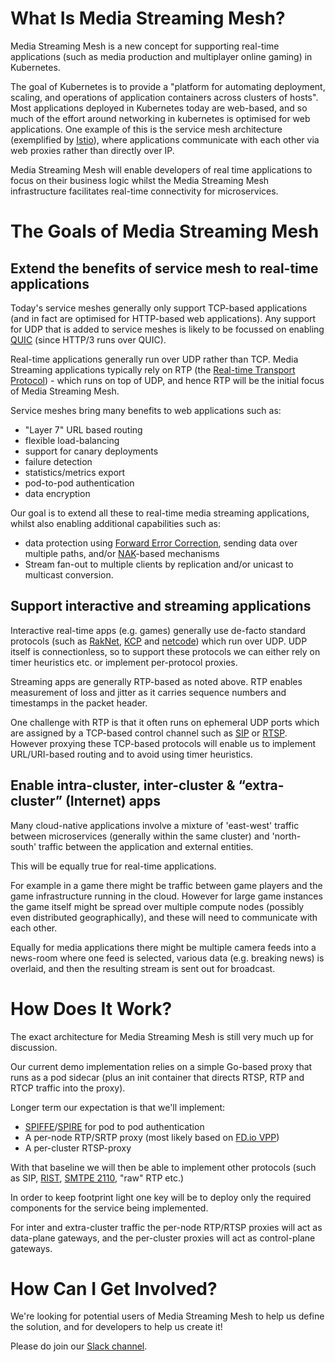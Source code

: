 
# What Is Media Streaming Mesh?
Media Streaming Mesh is a new concept for supporting real-time applications (such as media production and multiplayer online gaming) in Kubernetes.

The goal of Kubernetes is to provide a "platform for automating deployment, scaling, and operations of application containers across clusters of hosts".  Most applications deployed in Kubernetes today are web-based, and so much of the effort around networking in kubernetes is optimised for web applications.  One example of this is the service mesh architecture (exemplified by [Istio](https://istio.io)), where applications communicate with each other via web proxies rather than directly over IP.

Media Streaming Mesh will enable developers of real time applications to focus on their business logic whilst the Media Streaming Mesh infrastructure facilitates real-time connectivity for microservices.

# The Goals of Media Streaming Mesh

## Extend the benefits of service mesh to real-time applications

Today's service meshes generally only support TCP-based applications (and in fact are optimised for HTTP-based web applications).   Any support for UDP that is added to service meshes is likely to be focussed on enabling [QUIC](https://en.wikipedia.org/wiki/QUIC) (since HTTP/3 runs over QUIC).

Real-time applications generally run over UDP rather than TCP.  Media Streaming applications typically rely on RTP (the [Real-time Transport Protocol](https://en.wikipedia.org/wiki/Real-time_Transport_Protocol)) - which runs on top of UDP, and hence RTP will be the initial focus of Media Streaming Mesh.

Service meshes bring many benefits to web applications such as:

* "Layer 7" URL based routing
* flexible load-balancing
* support for canary deployments
* failure detection
* statistics/metrics export
* pod-to-pod authentication
* data encryption

Our goal is to extend all these to real-time media streaming applications, whilst also enabling additional capabilities such as:

* data protection using [Forward Error Correction](https://en.wikipedia.org/wiki/Error_correction_code#Forward_error_correction), sending data over multiple paths, and/or [NAK](https://en.wikipedia.org/wiki/Acknowledgement_(data_networks))-based mechanisms
* Stream fan-out to multiple clients by replication and/or unicast to multicast conversion.

## Support interactive and streaming applications

Interactive real-time apps (e.g. games) generally use de-facto standard protocols (such as [RakNet](https://en.wikipedia.org/wiki/RakNet), [KCP](https://www.improbable.io/blog/kcp-a-new-low-latency-secure-network-stack) and [netcode](https://github.com/networkprotocol/netcode)) which run over UDP.  UDP itself is connectionless, so to support these protocols we can either rely on timer heuristics etc. or implement per-protocol proxies.

Streaming apps are generally RTP-based as noted above.   RTP enables measurement of loss and jitter as it carries sequence numbers and timestamps in the packet header.

One challenge with RTP is that it often runs on ephemeral UDP ports which are assigned by a TCP-based control channel such as [SIP](https://en.wikipedia.org/wiki/Session_Initiation_Protocol) or [RTSP](https://en.wikipedia.org/wiki/Real_Time_Streaming_Protocol).    However proxying these TCP-based protocols will enable us to implement URL/URI-based routing and to avoid using timer heuristics.

## Enable intra-cluster, inter-cluster & “extra-cluster” (Internet) apps

Many cloud-native applications involve a mixture of 'east-west' traffic between microservices (generally within the same cluster) and 'north-south' traffic between the application and external entities.

This will be equally true for real-time applications.

For example in a game there might be traffic between game players and the game infrastructure running in the cloud.   However for large game instances the game itself might be spread over multiple compute nodes (possibly even distributed geographically), and these will need to communicate with each other.

Equally for media applications there might be multiple camera feeds into a news-room where one feed is selected, various data (e.g. breaking news) is overlaid, and then the resulting stream is sent out for broadcast.


# How Does It Work?

The exact architecture for Media Streaming Mesh is still very much up for discussion.

Our current demo implementation relies on a simple Go-based proxy that runs as a pod sidecar (plus an init container that directs RTSP, RTP and RTCP traffic into the proxy).

Longer term our expectation is that we'll implement:

* [SPIFFE](https://spiffe.io/docs/latest/spiffe-about/overview/)/[SPIRE](https://spiffe.io/docs/latest/spire-about/spire-concepts/) for pod to pod authentication
* A per-node RTP/SRTP proxy (most likely based on [FD.io VPP](https://wiki.fd.io/view/VPP))
* A per-cluster RTSP-proxy

With that baseline we will then be able to implement other protocols (such as SIP, [RIST](https://en.wikipedia.org/wiki/Reliable_Internet_Stream_Transport), [SMTPE 2110](https://en.wikipedia.org/wiki/SMPTE_2110), "raw" RTP etc.)

In order to keep footprint light one key will be to deploy only the required components for the service being implemented.

For inter and extra-cluster traffic the per-node RTP/RTSP proxies will act as data-plane gateways, and the per-cluster proxies will act as control-plane gateways.


# How Can I Get Involved?

We're looking for potential users of Media Streaming Mesh to help us define the solution, and for developers to help us create it!

Please do join our [Slack channel](https://cloud-native.slack.com/app_redirect?channel=media-streaming-mesh).
